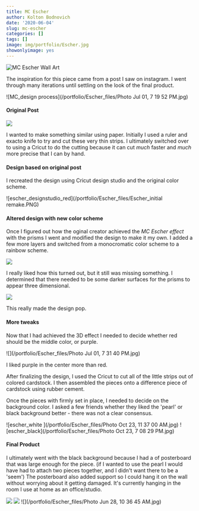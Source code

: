 ```yaml
---
title: MC Escher
author: Kolton Bodnovich
date: '2020-06-04'
slug: mc-escher
categories: []
tags: []
image: img/portfolio/Escher.jpg
showonlyimage: yes
---
```


![MC Escher Wall Art](/portfolio/Escher_files/Wall_art_prism.jpg)

The inspiration for this piece came from a post I saw on instagram. I went through many iterations until settling on the look of the final product. 

![MC_design process](/portfolio/Escher_files/Photo Jul 01, 7 19 52 PM.jpg)

#### Original Post 

![](/portfolio/Escher_files/Escher_1.jpg)

I wanted to make something similar using paper. Initially I used a ruler and exacto knife to try and cut these very thin strips. I ultimately switched over to using a Cricut to do the cutting because it can cut *much* faster and *much* more precise that I can by hand. 

#### Design based on original post

I recreated the design using Cricut design studio and the original color scheme.

![escher_designstudio_red](/portfolio/Escher_files/Escher_initial remake.PNG)

#### Altered design with new color scheme

Once I figured out how the oginal creator achieved the *MC Escher effect* with the prisms I went and modified the design to make it my own. I added a few more layers and switched from a monocromatic color scheme to a rainbow scheme. 

![](/portfolio/Escher_files/Escher_2.jpg)

I really liked how this turned out, but it still was missing something. I determined that there needed to be some darker surfaces for the prisms to appear three dimensional. 

![](/portfolio/Escher_files/Escher_Z_red_inside.PNG)

This really made the design pop. 

#### More tweaks

Now that I had achieved the 3D effect I needed to decide whether red should be the middle color, or purple. 

![](/portfolio/Escher_files/Photo Jul 01, 7 31 40 PM.jpg)

I liked purple in the center more than red. 

After finalizing the design, I used the Cricut to cut all of the little strips out of colored cardstock. I then assembled the pieces onto a difference piece of cardstock using rubber cement. 

Once the pieces with firmly set in place, I needed to decide on the background color. I asked a few friends whether they liked the 'pearl' or black background better - there was not a clear consensus. 

![escher_white ](/portfolio/Escher_files/Photo Oct 23, 11 37 00 AM.jpg)
![escher_black](/portfolio/Escher_files/Photo Oct 23, 7 08 29 PM.jpg)


#### Final Product

I ultimately went with the black background because I had a of posterboard that was large enough for the piece. (if I wanted to use the pearl I would have had to attach two pieces together, and I didn't want there to be a 'seem') The posterboard also added support so I could hang it on the wall without worrying about it getting damaged. It's currently hanging in the room I use at home as an office/studio. 

![](/portfolio/Escher_files/MC_digital_vs_paper.PNG)
![](/portfolio/Escher_files/Wall_art_prism.jpg)
![](/portfolio/Escher_files/Photo Jun 28, 10 36 45 AM.jpg)



